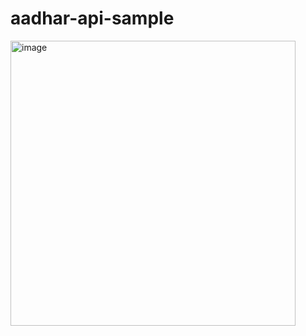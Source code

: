 # aadhar-api-sample
<img width="456" alt="image" src="https://github.com/user-attachments/assets/3f6b14e4-3c58-40d3-874a-98b2d65070cc" />


